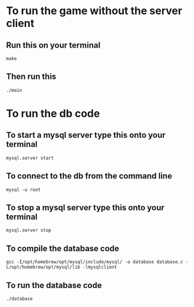 # To run the game without the server client
## Run this on your terminal
```
make
```
## Then run this
```
./main
```



# To run the db code
## To start a mysql server type this onto your terminal
```
mysql.server start
```

## To connect to the db from the command line
```
mysql -u root
```

## To stop a mysql server type this onto your terminal
```
mysql.server stop
```

## To compile the database code
```
gcc -I/opt/homebrew/opt/mysql/include/mysql/ -o database database.c -L/opt/homebrew/opt/mysql/lib -lmysqlclient
```

## To run the database code
```
./database
```